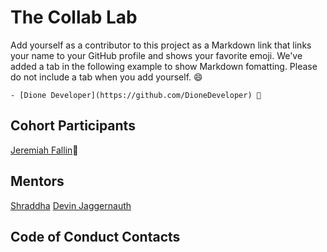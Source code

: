 # The Collab Lab

Add yourself as a contributor to this project as a Markdown link that links your name to your GitHub profile and shows your favorite emoji. We've added a tab in the following example to show Markdown fomatting. Please do not include a tab when you add yourself. 😄

    - [Dione Developer](https://github.com/DioneDeveloper) 💅

## Cohort Participants

[Jeremiah Fallin](https://github.com/jeremiahfallin)🫡

## Mentors

[Shraddha](https://github.com/5hraddha)
[Devin Jaggernauth](https://github.com/mentalcaries)

## Code of Conduct Contacts
